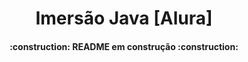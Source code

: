 <h1 align="center"> Imersão Java [Alura] </h1>




<h4 align="center"> 
    :construction:  README em construção  :construction:
</h4>
